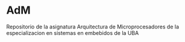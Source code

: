 # AdM
Repositorio de la asignatura Arquitectura de Microprocesadores de la especializacion en sistemas en embebidos de la UBA
